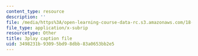 ```yaml
---
content_type: resource
description: ''
file: /media/https%3A/open-learning-course-data-rc.s3.amazonaws.com/18-01sc-single-variable-calculus-fall-2010/3498231b93095bd98dbb83a0653bb2e5_1RLctDS2hUQ.vtt
file_type: application/x-subrip
resourcetype: Other
title: 3play caption file
uid: 3498231b-9309-5bd9-8dbb-83a0653bb2e5
---
```

